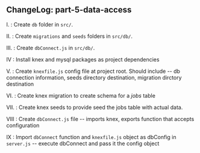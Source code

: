 ChangeLog: part-5-data-access
-------------------------
I.    : Create `db` folder in `src/`.

II.   : Create `migrations` and `seeds` folders in `src/db/`.

III.   : Create `dbConnect.js` in `src/db/`.

IV   : Install knex and mysql packages as project dependencies

V.    : Create `knexfile.js` config file at project root. Should include -- db connection information, seeds directory destination, migration dirctory destination

VI.    : Create knex migration to create schema for a *jobs* table

VII.   : Create knex seeds to provide seed the jobs table with actual data.

VIII  :  Create `dbConnect.js` file -- imports knex, exports function that accepts configuration

IX  :   Import `dbConnect` function and `knexfile.js` object as dbConfig in `server.js` -- execute dbConnect and pass it the config object
